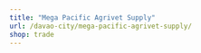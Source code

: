 ```yaml
---
title: "Mega Pacific Agrivet Supply"
url: /davao-city/mega-pacific-agrivet-supply/
shop: trade
---
```

